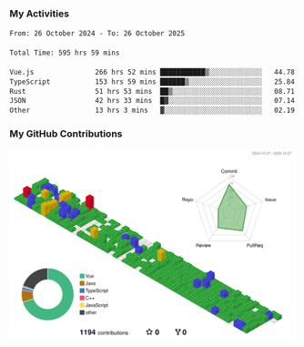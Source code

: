 ### My Activities

<!--START_SECTION:waka-->

```txt
From: 26 October 2024 - To: 26 October 2025

Total Time: 595 hrs 59 mins

Vue.js               266 hrs 52 mins ███████████▒░░░░░░░░░░░░░   44.78 %
TypeScript           153 hrs 59 mins ██████▒░░░░░░░░░░░░░░░░░░   25.84 %
Rust                 51 hrs 53 mins  ██▒░░░░░░░░░░░░░░░░░░░░░░   08.71 %
JSON                 42 hrs 33 mins  █▓░░░░░░░░░░░░░░░░░░░░░░░   07.14 %
Other                13 hrs 3 mins   ▓░░░░░░░░░░░░░░░░░░░░░░░░   02.19 %
```

<!--END_SECTION:waka-->

### My GitHub Contributions

![](./profile-3d-contrib/profile-gitblock.svg)
